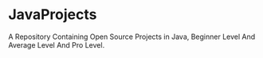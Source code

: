 # JavaProjects
  A Repository Containing Open Source Projects in Java, Beginner Level And Average Level And Pro Level.
